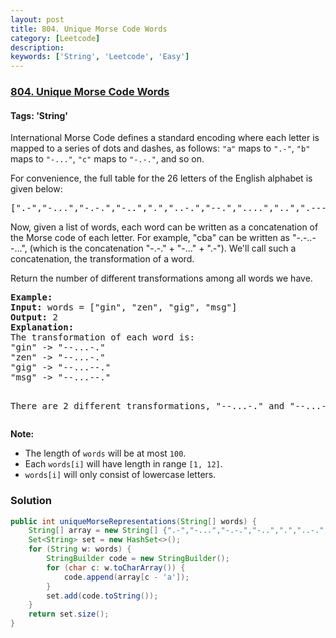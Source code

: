 ```yaml
---
layout: post
title: 804. Unique Morse Code Words
category: [Leetcode]
description: 
keywords: ['String', 'Leetcode', 'Easy']
---
```

### [804. Unique Morse Code Words](https://leetcode.com/problems/unique-morse-code-words)

#### Tags: 'String'

<div class="content__u3I1 question-content__JfgR"><div><p>International Morse Code defines a standard encoding where each letter is mapped to a series of dots and dashes, as follows: <code>"a"</code> maps to <code>".-"</code>, <code>"b"</code> maps to <code>"-..."</code>, <code>"c"</code> maps to <code>"-.-."</code>, and so on.</p>
<p>For convenience, the full table for the 26 letters of the English alphabet is given below:</p>
<pre>[".-","-...","-.-.","-..",".","..-.","--.","....","..",".---","-.-",".-..","--","-.","---",".--.","--.-",".-.","...","-","..-","...-",".--","-..-","-.--","--.."]</pre>
<p>Now, given a list of words, each word can be written as a concatenation of the Morse code of each letter. For example, "cba" can be written as "-.-..--...", (which is the concatenation "-.-." + "-..." + ".-"). We'll call such a concatenation, the transformation of a word.</p>
<p>Return the number of different transformations among all words we have.</p>
<pre><strong>Example:</strong>
<strong>Input:</strong> words = ["gin", "zen", "gig", "msg"]
<strong>Output:</strong> 2
<strong>Explanation: </strong>
The transformation of each word is:
"gin" -&gt; "--...-."
"zen" -&gt; "--...-."
"gig" -&gt; "--...--."
"msg" -&gt; "--...--."

There are 2 different transformations, "--...-." and "--...--.".
</pre>
<p><strong>Note:</strong></p>
<ul>
<li>The length of <code>words</code> will be at most <code>100</code>.</li>
<li>Each <code>words[i]</code> will have length in range <code>[1, 12]</code>.</li>
<li><code>words[i]</code> will only consist of lowercase letters.</li>
</ul>
</div></div>

### Solution
```java
public int uniqueMorseRepresentations(String[] words) {
    String[] array = new String[] {".-","-...","-.-.","-..",".","..-.","--.","....","..",".---","-.-",".-..","--","-.","---",".--.","--.-",".-.","...","-","..-","...-",".--","-..-","-.--","--.."};
    Set<String> set = new HashSet<>();
    for (String w: words) {
        StringBuilder code = new StringBuilder();
        for (char c: w.toCharArray()) {
            code.append(array[c - 'a']);
        }
        set.add(code.toString());
    }
    return set.size();
}
```